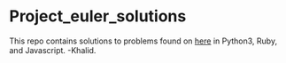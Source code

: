 Project_euler_solutions
=======================

This repo contains solutions to problems found on <a href="https://projecteuler.net/">here</a> in Python3, Ruby, and Javascript.
-Khalid.
